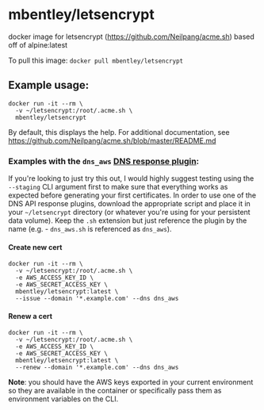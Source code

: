 mbentley/letsencrypt
====================

docker image for letsencrypt (https://github.com/Neilpang/acme.sh)
based off of alpine:latest

To pull this image:
`docker pull mbentley/letsencrypt`

## Example usage:

```
docker run -it --rm \
  -v ~/letsencrypt:/root/.acme.sh \
  mbentley/letsencrypt
```

By default, this displays the help.  For additional documentation, see https://github.com/Neilpang/acme.sh/blob/master/README.md

### Examples with the `dns_aws` [DNS response plugin](https://github.com/Neilpang/acme.sh/tree/master/dnsapi):

If you're looking to just try this out, I would highly suggest testing using the `--staging` CLI argument first to make sure that everything works as expected before generating your first certificates.  In order to use one of the DNS API response plugins, download the appropriate script and place it in your `~/letsencrypt` directory (or whatever you're using for your persistent data volume).  Keep the `.sh` extension but just reference the plugin by the name (e.g. - `dns_aws.sh` is referenced as `dns_aws`).

#### Create new cert
```
docker run -it --rm \
  -v ~/letsencrypt:/root/.acme.sh \
  -e AWS_ACCESS_KEY_ID \
  -e AWS_SECRET_ACCESS_KEY \
  mbentley/letsencrypt:latest \
  --issue --domain '*.example.com' --dns dns_aws
```

#### Renew a cert
```
docker run -it --rm \
  -v ~/letsencrypt:/root/.acme.sh \
  -e AWS_ACCESS_KEY_ID \
  -e AWS_SECRET_ACCESS_KEY \
  mbentley/letsencrypt:latest \
  --renew --domain '*.example.com' --dns dns_aws
```

**Note**: you should have the AWS keys exported in your current environment so they are available in the container or specifically pass them as environment variables on the CLI.
